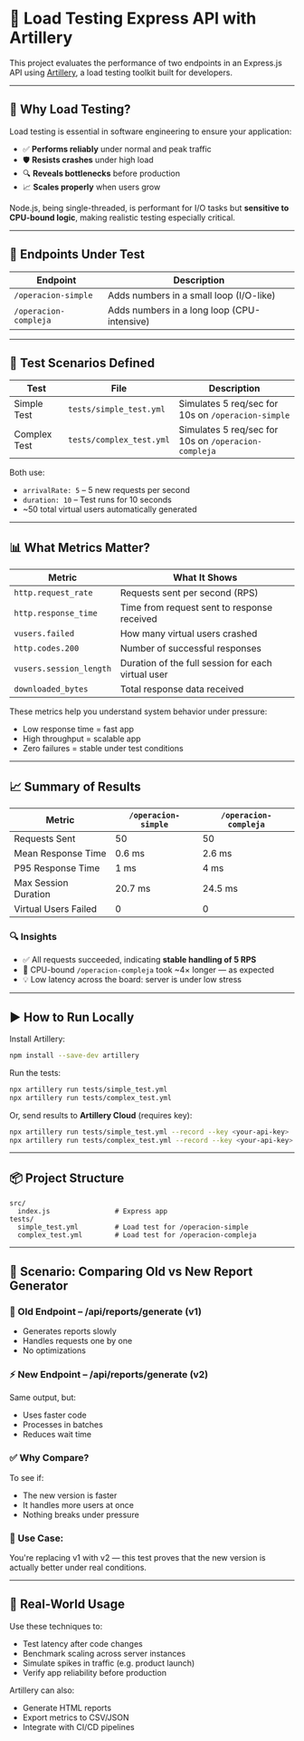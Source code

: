 # 🚀 Load Testing Express API with Artillery

This project evaluates the performance of two endpoints in an Express.js API using [Artillery](https://artillery.io/), a load testing toolkit built for developers.

---

## 🧠 Why Load Testing?

Load testing is essential in software engineering to ensure your application:

- ✅ **Performs reliably** under normal and peak traffic
- 🛡️ **Resists crashes** under high load
- 🔍 **Reveals bottlenecks** before production
- 📈 **Scales properly** when users grow

Node.js, being single-threaded, is performant for I/O tasks but **sensitive to CPU-bound logic**, making realistic testing especially critical.

---

## 📁 Endpoints Under Test

| Endpoint              | Description                                 |
| --------------------- | ------------------------------------------- |
| `/operacion-simple`   | Adds numbers in a small loop (I/O-like)     |
| `/operacion-compleja` | Adds numbers in a long loop (CPU-intensive) |

---

## 🧪 Test Scenarios Defined

| Test         | File                     | Description                                          |
| ------------ | ------------------------ | ---------------------------------------------------- |
| Simple Test  | `tests/simple_test.yml`  | Simulates 5 req/sec for 10s on `/operacion-simple`   |
| Complex Test | `tests/complex_test.yml` | Simulates 5 req/sec for 10s on `/operacion-compleja` |

Both use:

- `arrivalRate: 5` – 5 new requests per second
- `duration: 10` – Test runs for 10 seconds
- ~50 total virtual users automatically generated

---

## 📊 What Metrics Matter?

| Metric                  | What It Shows                                      |
| ----------------------- | -------------------------------------------------- |
| `http.request_rate`     | Requests sent per second (RPS)                     |
| `http.response_time`    | Time from request sent to response received        |
| `vusers.failed`         | How many virtual users crashed                     |
| `http.codes.200`        | Number of successful responses                     |
| `vusers.session_length` | Duration of the full session for each virtual user |
| `downloaded_bytes`      | Total response data received                       |

These metrics help you understand system behavior under pressure:

- Low response time = fast app
- High throughput = scalable app
- Zero failures = stable under test conditions

---

## 📈 Summary of Results

| Metric               | `/operacion-simple` | `/operacion-compleja` |
| -------------------- | ------------------- | --------------------- |
| Requests Sent        | 50                  | 50                    |
| Mean Response Time   | 0.6 ms              | 2.6 ms                |
| P95 Response Time    | 1 ms                | 4 ms                  |
| Max Session Duration | 20.7 ms             | 24.5 ms               |
| Virtual Users Failed | 0                   | 0                     |

### 🔍 Insights

- ✅ All requests succeeded, indicating **stable handling of 5 RPS**
- 🧠 CPU-bound `/operacion-compleja` took ~4× longer — as expected
- 💡 Low latency across the board: server is under low stress

---

## ▶️ How to Run Locally

Install Artillery:

```bash
npm install --save-dev artillery
```

Run the tests:

```bash
npx artillery run tests/simple_test.yml
npx artillery run tests/complex_test.yml
```

Or, send results to **Artillery Cloud** (requires key):

```bash
npx artillery run tests/simple_test.yml --record --key <your-api-key>
npx artillery run tests/complex_test.yml --record --key <your-api-key>
```

---

## 📦 Project Structure

```
src/
  index.js                # Express app
tests/
  simple_test.yml         # Load test for /operacion-simple
  complex_test.yml        # Load test for /operacion-compleja
```

---

## 🔄 Scenario: Comparing Old vs New Report Generator

### 🧓 Old Endpoint – /api/reports/generate (v1)

- Generates reports slowly
- Handles requests one by one
- No optimizations

### ⚡ New Endpoint – /api/reports/generate (v2)

Same output, but:

- Uses faster code
- Processes in batches
- Reduces wait time

### ✅ Why Compare?

To see if:

- The new version is faster
- It handles more users at once
- Nothing breaks under pressure

### 📝 Use Case:

You're replacing v1 with v2 — this test proves that the new version is actually better under real conditions.

---

## 🧭 Real-World Usage

Use these techniques to:

- Test latency after code changes
- Benchmark scaling across server instances
- Simulate spikes in traffic (e.g. product launch)
- Verify app reliability before production

Artillery can also:

- Generate HTML reports
- Export metrics to CSV/JSON
- Integrate with CI/CD pipelines
